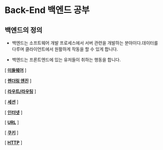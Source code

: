 # Back-End 백엔드 공부

## 백엔드의 정의

- 백엔드는 소프트웨어 개발 프로세스에서 서버 관련을 개발하는 분야이다.데이터를 다루며 클라이언트에서 원활하게 작동을 할 수 있게 합니다.

- 백엔드는 프론트엔드에 있는 유저들이 취하는 행동을 합니다.


[ __[미들웨어](https://github.com/honghyunin/TIL/blob/main/web/Backend/Middleware.md "미들웨어")__ ]


[ __[렌더링 엔진](https://github.com/honghyunin/TIL/blob/main/web/Backend/Rendering%20engine.md "렌더링 엔진")__ ]


[ __[라우트/라우팅](https://github.com/honghyunin/TIL/blob/main/web/Backend/Routing.md "라우트 / 라우팅")__ ]


[ __[세션](https://github.com/honghyunin/TIL/blob/main/web/Backend/session.md "세션")__ ]

[ __[인터넷](https://github.com/honghyunin/TIL/blob/main/web/Backend/Internet/Internet.md)__ ]


[ __[URL](https://github.com/honghyunin/TIL/blob/main/web/Backend/URL.md "URL")__ ]


[ __[쿠키](https://github.com/honghyunin/TIL/blob/main/web/Backend/Cookie.md "쿠키")__ ]

[ __[HTTP](https://github.com/honghyunin/TIL/blob/main/web/Backend/Internet/HTTP.md)__ ]